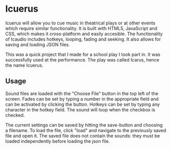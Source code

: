 # Icuerus
Icuerus will allow you to cue music in theatrical plays or at other events which require similar functionality. It is built with HTML5, JavaScript and CSS, which makes it cross-platform and easily accesible. The functionality of Icaudio includes hotkeys, looping, fading and seeking. It also allows for saving and loading JSON files.

This was a quick project that I made for a school play I took part in. It was successfully used at the performance. The play was called Icarus, hence the name Icuerus.

## Usage
Sound files are loaded with the "Choose File" button in the top left of the screen.
Fades can be set by typing a number in the appropriate field and can be activated by clicking the button.
Hotkeys can be set by typing any character in the hotkey field.
The sound will loop when the checkbox is checked.

The current settings can be saved by hitting the save-button and choosing a filename.
To load the file, click "load" and navigate to the previously saved file and open it.
The saved file does not contain the sounds: they must be loaded independently before loading the json file.
